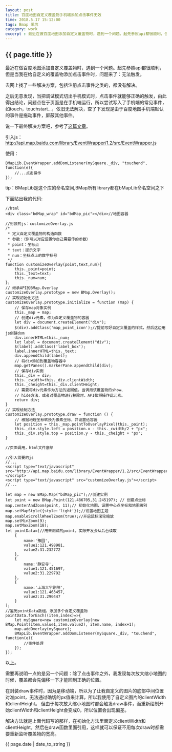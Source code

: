 ```yaml
---
layout: post
title: 百度地图自定义覆盖物手机端添加点击事件无效
time: 2018.5.17 15:12:00
tags: Bmap 采坑
category: work
excerpt : 最近在做百度地图添加自定义覆盖物时，遇到一个问题。起先参照api都很顺利，但是当我在给自定义的覆盖物添加点击事件时，问题来了：无法触发。
---
```


<h2>{{ page.title }}</h2>

最近在做百度地图添加自定义覆盖物时，遇到一个问题。起先参照api都很顺利，但是当我在给自定义的覆盖物添加点击事件时，问题来了：无法触发。

去网上找了一些解决方案，包括注册点击事件之类的，都没有解决。

之后无意发现，当把调试模式切出手机模式时，点击事件就能够正确的触发，由此得出结论，问题点在于页面是在手机端运行，所以尝试写入了手机端的常见事件，如touch，touchstart...，依旧无法解决，查了下发现是由于百度地图手机端默认的事件是拖动事件，屏蔽其他事件。

说一下最终解决方案吧，参考了[这篇文章](http://www.catcoder.com/2017/07/28/bmap-myself-square-cannot-click/)。

引入js：http://api.map.baidu.com/library/EventWrapper/1.2/src/EventWrapper.js

使用：
```
BMapLib.EventWrapper.addDomListener(mySquare._div, "touchend", function(e){
    //...点击操作
});
```
tip：BMapLib是这个库的命名空间,BMap所有library都在bMapLib命名空间之下

下面贴出我的代码:
```
//html
<div class="bdMap_wrap" id="bdMap_pic"></div>//地图容器
```
```
//封装的js：customizeOverlay.js
/* 
 * 定义自定义覆盖物的构造函数
 * 参数：（你可以对应设置你自己需要传的参数）
 * point：坐标点
 * text：提示文字
 * num：坐标点上的数字标号
 */
function customizeOverlay(point,text,num){
    this._point=point;
    this._text=text;
    this._num=num;
};
// 继承API的BMap.Overlay 
customizeOverlay.prototype = new BMap.Overlay();
// 实现初始化方法  
customizeOverlay.prototype.initialize = function (map) {    
    // 保存map对象实例   
    this._map = map;        
    // 创建div元素，作为自定义覆盖物的容器   
    let div = document.createElement("div");    
    $(div).addClass('map_point_icon');//提前写好自定义覆盖的样式，然后这边用js创建dom
    div.innerHTML=this._num;
    let label = document.createElement("div");
    $(label).addClass('label_box');
    label.innerHTML=this._text;
    div.appendChild(label);
    // 将div添加到覆盖物容器中   
    map.getPanes().markerPane.appendChild(div);
    // 保存div实例   
    this._div = div;
    this._cwidth=this._div.clientWidth;
    this._cheight=this._div.clientHeight;
    // 需要将div元素作为方法的返回值，当调用该覆盖物的show、   
    // hide方法，或者对覆盖物进行移除时，API都将操作此元素。   
    return div;
}
// 实现绘制方法   
customizeOverlay.prototype.draw = function () {    
    // 根据地理坐标转换为像素坐标，并设置给容器    
    let position = this._map.pointToOverlayPixel(this._point);      
    this._div.style.left = position.x - this._cwidth/2 + "px";    
    this._div.style.top = position.y - this._cheight + "px";    
}
```
```
//页面调用，html文件底部

//引入需要的js
//...
<script type="text/javascript" src="http://api.map.baidu.com/library/EventWrapper/1.2/src/EventWrapper.js"></script>
<script type="text/javascript" src="customizeOverlay.js"></script>
//...

let map = new BMap.Map("bdMap_pic");//创建实例
let point = new BMap.Point(121.486705,31.245197); // 创建点坐标   
map.centerAndZoom(point, 11);// 初始化地图，设置中心点坐标和地图级别
map.setMapStyle({style:'light'});//设置地图主题
map.enableScrollWheelZoom(true);//开启鼠标滚轮缩放
map.setMinZoom(9);
map.setMaxZoom(18);
let pointData=[//用来测试的point，实际开发会从后台读取
    {
        name:'豫园',
        value1:121.498981,
        value2:31.232772
    },
    {
        name:'静安寺',
        value1:121.451697,
        value2:31.229792
    },
    {
        name:'上海大宁剧院',
        value1:121.463457,
        value2:31.290447
    }
];
//遍历pointData数组，添加多个自定义覆盖物
pointData.forEach((item,index)=>{
    let mySquare=new customizeOverlay(new BMap.Point(item.value1,item.value2), item.name, index+1);
    map.addOverlay(mySquare);
    BMapLib.EventWrapper.addDomListener(mySquare._div, "touchend", function(e){
        //事件处理
    });
});
```

以上。

需要再说明一点的是另一个问题：除了点击事件之外，我发现每次放大缩小地图的时候，覆盖都会先偏移一下才能回到正确的位置。

在封装draw事件时，因为是移动端，所以为了让我自定义的图片的底部中间位置对准point，无法通过确切的px值来计算，所以我使用了自定义图片的clientWidth和clientHeight。
但由于每次放大缩小地图时都会触发draw事件，而重新绘制开始clientWidth和clientHeight会变成0，所以位置会出现偏差。

解决方法就是上面代码写的那样，在初始化方法里面定义clientWidth和clientHeight，然后在draw函数里面引用，这样就可以保证不用每次draw时都需要重新监听覆盖物的宽高。

<p>{{ page.date | date_to_string }}</p>
